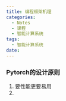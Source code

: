 ```yaml
---
title: 编程框架机理
categories:
  - Notes
  - 课程
  - 智能计算系统
tags:
  - 智能计算系统
date:
---
```

### Pytorch的设计原则
1. 要性能更要易用
2. 